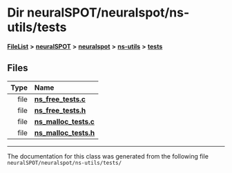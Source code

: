 

# Dir neuralSPOT/neuralspot/ns-utils/tests



[**FileList**](files.md) **>** [**neuralSPOT**](dir_75594cce7c7773aa3cb253214bf56510.md) **>** [**neuralspot**](dir_b737d82f35ec218ac5a7ef4105db9c0e.md) **>** [**ns-utils**](dir_8caed56d1b8d43fb57ec0577c38aa59e.md) **>** [**tests**](dir_62cfc4ab5fe382f357338287112ab49a.md)












## Files

| Type | Name |
| ---: | :--- |
| file | [**ns\_free\_tests.c**](ns__free__tests_8c.md) <br> |
| file | [**ns\_free\_tests.h**](ns__free__tests_8h.md) <br> |
| file | [**ns\_malloc\_tests.c**](ns__malloc__tests_8c.md) <br> |
| file | [**ns\_malloc\_tests.h**](ns__malloc__tests_8h.md) <br> |



























































------------------------------
The documentation for this class was generated from the following file `neuralSPOT/neuralspot/ns-utils/tests/`

